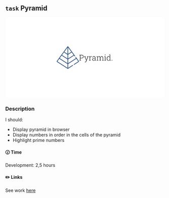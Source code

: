 ## `task` Pyramid

![Pyramid logo](./src/assets/images/git.png)

### Description

I should:

- Display pyramid in browser
- Display numbers in order in the cells of the pyramid
- Highlight prime numbers

#### 🕜 Time

Development: 2,5 hours

#### ✏️ Links

See work [here](https://tripplicate.github.io/Pyramid/)
